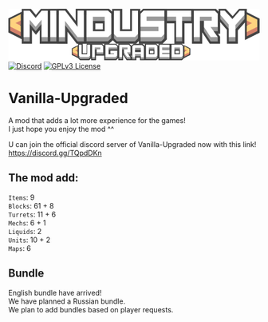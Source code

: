 ![Logo](sprites-override/ui/logo.png) <br>
[![Discord](https://img.shields.io/discord/730535373306069114)](https://discord.gg/TQpdDKn)
[![GPLv3 License](https://img.shields.io/badge/License-GPL%20v3-yellow.svg)](LICENSE.txt)
# Vanilla-Upgraded
A mod that adds a lot more experience for the games!
<br>I just hope you enjoy the mod ^^

U can join the official discord server of Vanilla-Upgraded now with this link!
<br>https://discord.gg/TQpdDKn

## The mod add: 
`Items`: 9
<br>`Blocks`: 61 + 8
<br>`Turrets`: 11 + 6
<br>`Mechs`: 6 + 1
<br>`Liquids`: 2
<br>`Units`: 10 + 2
<br>`Maps`: 6

## Bundle 
English bundle have arrived! 
<br>We have planned a Russian bundle.
<br>We plan to add bundles based on player requests. 
